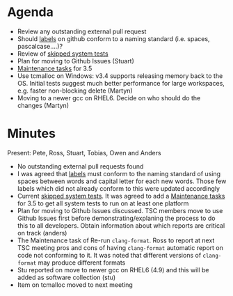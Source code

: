Agenda
======

* Review any outstanding external pull request
* Should [labels](https://github.com/mantidproject/mantid/labels) on github conform to a naming standard (i.e. spaces, pascalcase....)?
* Review of [skipped system tests](http://developer.mantidproject.org/systemtests/)
* Plan for moving to Github Issues (Stuart)
* [Maintenance tasks](/Project-Management/TechnicalSteeringCommittee/reports/MaintenanceTasks.md) for 3.5
* Use tcmalloc on Windows: v3.4 supports releasing memory back to the OS. Initial tests suggest much better performance for large workspaces, e.g. faster non-blocking delete (Martyn)
* Moving to a newer gcc on RHEL6. Decide on who should do the changes (Martyn)

Minutes
=======
Present: Pete, Ross, Stuart, Tobias, Owen and Anders

* No outstanding external pull requests found
* I was agreed that [labels](https://github.com/mantidproject/mantid/labels) must conform to the naming standard of using spaces between words and capital letter for each new words. Those few labels which did not already conform to this were updated accordingly
* Current [skipped system tests](http://developer.mantidproject.org/systemtests/). It was agreed to add a [Maintenance tasks](/Project-Management/TechnicalSteeringCommittee/reports/MaintenanceTasks.md) for 3.5 to get all system tests to run on at least one platform
* Plan for moving to Github Issues discussed. TSC members move to use Github Issues first before demonstrating/explaning the process to do this to all developers. Obtain information about which reports are critical on track (anders) 
* The Maintenance task of Re-run `clang-format`. Ross to report at next TSC meeting pros and cons of having `clang-format` automatic report on code not conforming to it. It was noted that different versions of `clang-format` may produce different formats 
* Stu reported on move to newer gcc on RHEL6 (4.9) and this will be added as software collection (stu)
* Item on tcmalloc moved to next meeting
